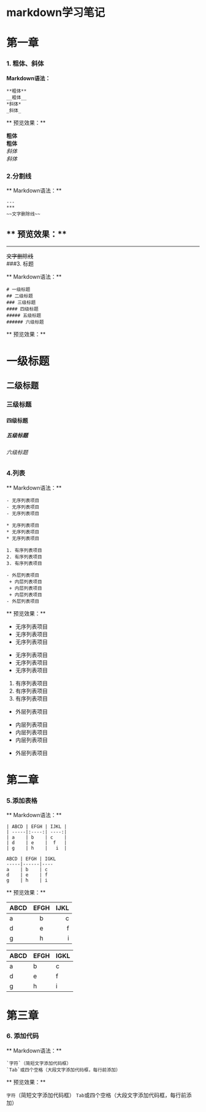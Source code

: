 # markdown学习笔记

# 第一章

### 1. 粗体、斜体
**Markdown语法：**  


	**粗体**  
	__粗体__  
	*斜体*  
	_斜体_   



** 预览效果：**  

**粗体**  
__粗体__  
*斜体*  
_斜体_  
### 2.分割线   
** Markdown语法：**  


	---
	***
	~~文字删除线~~  


** 预览效果：**    
---
***
~~文字删除线~~  
###3. 标题

** Markdown语法：**  

	# 一级标题  
	## 二级标题  
	### 三级标题  
	#### 四级标题  
	##### 五级标题  
	###### 六级标题  


** 预览效果：**

# 一级标题  
## 二级标题  
### 三级标题  
#### 四级标题  
##### 五级标题  
###### 六级标题  
 
### 4.列表
** Markdown语法：**  

	- 无序列表项目  
	- 无序列表项目  
	- 无序列表项目      

	* 无序列表项目       
	* 无序列表项目    
	* 无序列表项目    

	1. 有序列表项目  
	2. 有序列表项目  
	3. 有序列表项目  

	- 外层列表项目  
	 + 内层列表项目  
	 + 内层列表项目  
	 + 内层列表项目  
	- 外层列表项目  

** 预览效果：**    
- 无序列表项目
- 无序列表项目
- 无序列表项目

* 无序列表项目
* 无序列表项目
* 无序列表项目

1. 有序列表项目
2. 有序列表项目
3. 有序列表项目

- 外层列表项目
 + 内层列表项目
 + 内层列表项目
 + 内层列表项目
- 外层列表项目
# 第二章
### 5.添加表格
** Markdown语法：**  

	| ABCD | EFGH | IJKL |
	| -----|:----:| ----:|
	| a    | b    | c    |
	| d    | e    |  f   |
	| g    | h    |   i  |

	ABCD | EFGH | IGKL
	-----|------|----
	a    | b    | c
	d    | e    | f
	g    | h    | i

** 预览效果：**    

| ABCD | EFGH | IJKL |
| -----|:----:| ----:|
| a    | b    | c    |
| d    | e    |  f   |
| g    | h    |   i  |

ABCD | EFGH | IGKL
-----|------|----
a    | b    | c
d    | e    | f
g    | h    | i
# 第三章
### 6. 添加代码

** Markdown语法：**  

	`字符`（简短文字添加代码框）
	`Tab`或四个空格（大段文字添加代码框，每行前添加）

** 预览效果：**  

`字符`（简短文字添加代码框）
`Tab`或四个空格（大段文字添加代码框，每行前添加）
